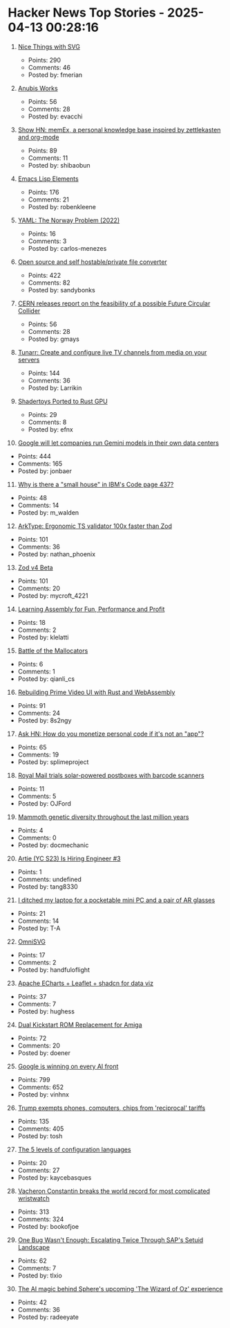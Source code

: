 # Hacker News Top Stories - 2025-04-13 00:28:16

1. [Nice Things with SVG](https://fuma-nama.vercel.app/blog/svg-art)
   - Points: 290
   - Comments: 46
   - Posted by: fmerian

2. [Anubis Works](https://xeiaso.net/notes/2025/anubis-works/)
   - Points: 56
   - Comments: 28
   - Posted by: evacchi

3. [Show HN: memEx, a personal knowledge base inspired by zettlekasten and org-mode](https://gitea.bubbletea.dev/shibao/memex)
   - Points: 89
   - Comments: 11
   - Posted by: shibaobun

4. [Emacs Lisp Elements](https://protesilaos.com/emacs/emacs-lisp-elements)
   - Points: 176
   - Comments: 21
   - Posted by: robenkleene

5. [YAML: The Norway Problem (2022)](https://www.bram.us/2022/01/11/yaml-the-norway-problem/)
   - Points: 16
   - Comments: 3
   - Posted by: carlos-menezes

6. [Open source and self hostable/private file converter](https://vert.sh)
   - Points: 422
   - Comments: 82
   - Posted by: sandybonks

7. [CERN releases report on the feasibility of a possible Future Circular Collider](https://home.cern/news/news/accelerators/cern-releases-report-feasibility-possible-future-circular-collider)
   - Points: 56
   - Comments: 28
   - Posted by: gmays

8. [Tunarr: Create and configure live TV channels from media on your servers](https://tunarr.com/)
   - Points: 144
   - Comments: 36
   - Posted by: Larrikin

9. [Shadertoys Ported to Rust GPU](https://rust-gpu.github.io/blog/2025/04/10/shadertoys/)
   - Points: 29
   - Comments: 8
   - Posted by: efnx

10. [Google will let companies run Gemini models in their own data centers](https://www.cnbc.com/2025/04/09/google-will-let-companies-run-gemini-models-in-their-own-data-centers.html)
   - Points: 444
   - Comments: 165
   - Posted by: jonbaer

11. [Why is there a "small house" in IBM's Code page 437?](https://blog.glyphdrawing.club/why-is-there-a-small-house-in-ibm-s-code-page-437/)
   - Points: 48
   - Comments: 14
   - Posted by: m_walden

12. [ArkType: Ergonomic TS validator 100x faster than Zod](https://arktype.io/)
   - Points: 101
   - Comments: 36
   - Posted by: nathan_phoenix

13. [Zod v4 Beta](https://v4.zod.dev/v4)
   - Points: 101
   - Comments: 20
   - Posted by: mycroft_4221

14. [Learning Assembly for Fun, Performance and Profit](https://thechipletter.substack.com/p/learning-assembly-for-fun-and-profit)
   - Points: 18
   - Comments: 2
   - Posted by: klelatti

15. [Battle of the Mallocators](http://smalldatum.blogspot.com/2025/04/battle-of-mallocators.html)
   - Points: 6
   - Comments: 1
   - Posted by: qianli_cs

16. [Rebuilding Prime Video UI with Rust and WebAssembly](https://www.infoq.com/presentations/prime-video-rust/)
   - Points: 91
   - Comments: 24
   - Posted by: 8s2ngy

17. [Ask HN: How do you monetize personal code if it's not an "app"?](undefined)
   - Points: 65
   - Comments: 19
   - Posted by: splimeproject

18. [Royal Mail trials solar-powered postboxes with barcode scanners](https://eandt.theiet.org/2025/04/10/royal-mail-trials-solar-powered-postboxes-barcode-scanners)
   - Points: 11
   - Comments: 5
   - Posted by: OJFord

19. [Mammoth genetic diversity throughout the last million years](https://www.sciencedaily.com/releases/2025/04/250409114704.htm)
   - Points: 4
   - Comments: 0
   - Posted by: docmechanic

20. [Artie (YC S23) Is Hiring Engineer #3](https://www.ycombinator.com/companies/artie/jobs/7kGvDVC-founding-product-engineer)
   - Points: 1
   - Comments: undefined
   - Posted by: tang8330

21. [I ditched my laptop for a pocketable mini PC and a pair of AR glasses](https://www.tomsguide.com/computing/i-ditched-my-laptop-for-a-pocketable-mini-pc-and-a-pair-of-ar-glasses-heres-what-happened)
   - Points: 21
   - Comments: 14
   - Posted by: T-A

22. [OmniSVG](https://github.com/OmniSVG/OmniSVG)
   - Points: 17
   - Comments: 2
   - Posted by: handfuloflight

23. [Apache ECharts + Leaflet + shadcn for data viz](https://docs.evidence.dev/components/all-components/)
   - Points: 37
   - Comments: 7
   - Posted by: hughess

24. [Dual Kickstart ROM Replacement for Amiga](https://github.com/cdhooper/kicksmash32)
   - Points: 72
   - Comments: 20
   - Posted by: doener

25. [Google is winning on every AI front](https://www.thealgorithmicbridge.com/p/google-is-winning-on-every-ai-front)
   - Points: 799
   - Comments: 652
   - Posted by: vinhnx

26. [Trump exempts phones, computers, chips from 'reciprocal' tariffs](https://www.bloomberg.com/news/articles/2025-04-12/trump-exempts-phones-computers-chips-from-reciprocal-tariffs)
   - Points: 135
   - Comments: 405
   - Posted by: tosh

27. [The 5 levels of configuration languages](https://beza1e1.tuxen.de/config_levels.html)
   - Points: 20
   - Comments: 27
   - Posted by: kaycebasques

28. [Vacheron Constantin breaks the world record for most complicated wristwatch](https://www.hodinkee.com/articles/introducing-vacheron-constantin-les-cabinotiers-solaria)
   - Points: 313
   - Comments: 324
   - Posted by: bookofjoe

29. [One Bug Wasn't Enough: Escalating Twice Through SAP's Setuid Landscape](https://www.anvilsecure.com/blog/one-bug-wasnt-enough-escalating-twice-through-saps-setuid-landscape.html)
   - Points: 62
   - Comments: 7
   - Posted by: tlxio

30. [The AI magic behind Sphere's upcoming 'The Wizard of Oz' experience](https://blog.google/products/google-cloud/sphere-wizard-of-oz/)
   - Points: 42
   - Comments: 36
   - Posted by: radeeyate


